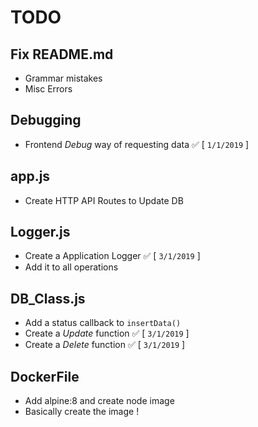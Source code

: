# TODO
## Fix README.md
+ Grammar mistakes
+ Misc Errors

## Debugging
+ Frontend *Debug* way of requesting data ✅ [ `1/1/2019` ]

## app.js
+ Create HTTP API Routes to Update DB

## Logger.js
+ Create a Application Logger ✅ [ `3/1/2019` ]
+ Add it to all operations

## DB_Class.js
+ Add a status callback to `insertData()`
+ Create a *Update* function ✅ [ `3/1/2019` ]
+ Create a *Delete* function ✅ [ `3/1/2019` ]

## DockerFile
+ Add alpine:8 and create node image
+ Basically create the image !